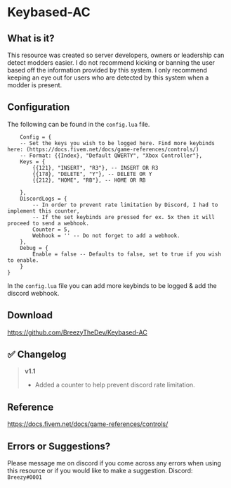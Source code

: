 # Keybased-AC

## What is it?

This resource was created so server developers, owners or leadership can detect modders easier. I do not recommend kicking or banning the user based off the information provided by this system. I only recommend keeping an eye out for users who are detected by this system when a modder is present.

## Configuration

The following can be found in the ``config.lua`` file.
```
    Config = {
    -- Set the keys you wish to be logged here. Find more keybinds here: (https://docs.fivem.net/docs/game-references/controls/)
    -- Format: {{Index}, "Default QWERTY", "Xbox Controller"},
    Keys = {
        {{121}, "INSERT", "R3"}, -- INSERT OR R3
        {{178}, "DELETE", "Y"}, -- DELETE OR Y
        {{212}, "HOME", "RB"}, -- HOME OR RB

    },
    DiscordLogs = {
        -- In order to prevent rate limitation by Discord, I had to implement this counter,
        -- If the set keybinds are pressed for ex. 5x then it will proceed to send a webhook.
        Counter = 5,
        Webhook = '' -- Do not forget to add a webhook.
    },
    Debug = {
        Enable = false -- Defaults to false, set to true if you wish to enable.
    }
}
```
In the ``config.lua`` file you can add more keybinds to be logged & add the discord webhook.

## Download
https://github.com/BreezyTheDev/Keybased-AC

## :white_check_mark: **Changelog**
> **v1.1**
> - Added a counter to help prevent discord rate limitation.

## Reference
https://docs.fivem.net/docs/game-references/controls/

## Errors or Suggestions?
Please message me on discord if you come across any errors when using this resource or if you would like to make a suggestion.
Discord: `Breezy#0001`


